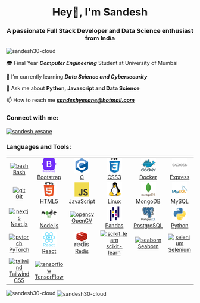 <h1 align="center">Hey👋, I'm Sandesh</h1>
<h3 align="center">A passionate Full Stack Developer and Data Science enthusiast from India</h3>


<p align="left"> <img src="https://komarev.com/ghpvc/?username=sandesh30-cloud&label=Profile%20views&color=0e75b6&style=flat" alt="sandesh30-cloud" /> </p

🎓 Final Year ***Computer Engineering*** Student at University of Mumbai

🌱 I’m currently learning ***Data Science and Cybersecurity***

💬 Ask me about **Python, Javascript and Data Science**

📫 How to reach me ***sandeshyesane@hotmail.com***

<h3 align="left">Connect with me:</h3>
<p align="left">
<a href="https://www.linkedin.com/in/sandesh-yesane-644396259/" target="blank"><img align="center" src="https://raw.githubusercontent.com/rahuldkjain/github-profile-readme-generator/master/src/images/icons/Social/linked-in-alt.svg" alt="sandesh yesane" height="30" width="40" /></a>
</p>

<h3 align="left">Languages and Tools:</h3>

<table>
  <tr>
    <td align="center" width="96">
      <a href="https://www.gnu.org/software/bash/" target="_blank" rel="noreferrer">
        <img src="https://www.vectorlogo.zone/logos/gnu_bash/gnu_bash-icon.svg" width="40" height="40" alt="bash"/>
        <br>Bash
      </a>
    </td>
    <td align="center" width="96">
      <a href="https://getbootstrap.com" target="_blank" rel="noreferrer">
        <img src="https://raw.githubusercontent.com/devicons/devicon/master/icons/bootstrap/bootstrap-plain-wordmark.svg" width="40" height="40" alt="bootstrap"/>
        <br>Bootstrap
      </a>
    </td>
    <td align="center" width="96">
      <a href="https://www.cprogramming.com/" target="_blank" rel="noreferrer">
        <img src="https://raw.githubusercontent.com/devicons/devicon/master/icons/c/c-original.svg" width="40" height="40" alt="c"/>
        <br>C
      </a>
    </td>
    <td align="center" width="96">
      <a href="https://www.w3schools.com/css/" target="_blank" rel="noreferrer">
        <img src="https://raw.githubusercontent.com/devicons/devicon/master/icons/css3/css3-original-wordmark.svg" width="40" height="40" alt="css3"/>
        <br>CSS3
      </a>
    </td>
    <td align="center" width="96">
      <a href="https://www.docker.com/" target="_blank" rel="noreferrer">
        <img src="https://raw.githubusercontent.com/devicons/devicon/master/icons/docker/docker-original-wordmark.svg" width="40" height="40" alt="docker"/>
        <br>Docker
      </a>
    </td>
    <td align="center" width="96">
      <a href="https://expressjs.com" target="_blank" rel="noreferrer">
        <img src="https://raw.githubusercontent.com/devicons/devicon/master/icons/express/express-original-wordmark.svg" width="40" height="40" alt="express"/>
        <br>Express
      </a>
    </td>
  </tr>
  <tr>
    <td align="center" width="96">
      <a href="https://git-scm.com/" target="_blank" rel="noreferrer">
        <img src="https://www.vectorlogo.zone/logos/git-scm/git-scm-icon.svg" width="40" height="40" alt="git"/>
        <br>Git
      </a>
    </td>
    <td align="center" width="96">
      <a href="https://www.w3.org/html/" target="_blank" rel="noreferrer">
        <img src="https://raw.githubusercontent.com/devicons/devicon/master/icons/html5/html5-original-wordmark.svg" width="40" height="40" alt="html5"/>
        <br>HTML5
      </a>
    </td>
    <td align="center" width="96">
      <a href="https://developer.mozilla.org/en-US/docs/Web/JavaScript" target="_blank" rel="noreferrer">
        <img src="https://raw.githubusercontent.com/devicons/devicon/master/icons/javascript/javascript-original.svg" width="40" height="40" alt="javascript"/>
        <br>JavaScript
      </a>
    </td>
    <td align="center" width="96">
      <a href="https://www.linux.org/" target="_blank" rel="noreferrer">
        <img src="https://raw.githubusercontent.com/devicons/devicon/master/icons/linux/linux-original.svg" width="40" height="40" alt="linux"/>
        <br>Linux
      </a>
    </td>
    <td align="center" width="96">
      <a href="https://www.mongodb.com/" target="_blank" rel="noreferrer">
        <img src="https://raw.githubusercontent.com/devicons/devicon/master/icons/mongodb/mongodb-original-wordmark.svg" width="40" height="40" alt="mongodb"/>
        <br>MongoDB
      </a>
    </td>
    <td align="center" width="96">
      <a href="https://www.mysql.com/" target="_blank" rel="noreferrer">
        <img src="https://raw.githubusercontent.com/devicons/devicon/master/icons/mysql/mysql-original-wordmark.svg" width="40" height="40" alt="mysql"/>
        <br>MySQL
      </a>
    </td>
  </tr>
  <tr>
    <td align="center" width="96">
      <a href="https://nextjs.org/" target="_blank" rel="noreferrer">
        <img src="https://cdn.worldvectorlogo.com/logos/nextjs-2.svg" width="40" height="40" alt="nextjs"/>
        <br>Next.js
      </a>
    </td>
    <td align="center" width="96">
      <a href="https://nodejs.org" target="_blank" rel="noreferrer">
        <img src="https://raw.githubusercontent.com/devicons/devicon/master/icons/nodejs/nodejs-original-wordmark.svg" width="40" height="40" alt="nodejs"/>
        <br>Node.js
      </a>
    </td>
    <td align="center" width="96">
      <a href="https://opencv.org/" target="_blank" rel="noreferrer">
        <img src="https://www.vectorlogo.zone/logos/opencv/opencv-icon.svg" width="40" height="40" alt="opencv"/>
        <br>OpenCV
      </a>
    </td>
    <td align="center" width="96">
      <a href="https://pandas.pydata.org/" target="_blank" rel="noreferrer">
        <img src="https://raw.githubusercontent.com/devicons/devicon/2ae2a900d2f041da66e950e4d48052658d850630/icons/pandas/pandas-original.svg" width="40" height="40" alt="pandas"/>
        <br>Pandas
      </a>
    </td>
    <td align="center" width="96">
      <a href="https://www.postgresql.org" target="_blank" rel="noreferrer">
        <img src="https://raw.githubusercontent.com/devicons/devicon/master/icons/postgresql/postgresql-original-wordmark.svg" width="40" height="40" alt="postgresql"/>
        <br>PostgreSQL
      </a>
    </td>
    <td align="center" width="96">
      <a href="https://www.python.org" target="_blank" rel="noreferrer">
        <img src="https://raw.githubusercontent.com/devicons/devicon/master/icons/python/python-original.svg" width="40" height="40" alt="python"/>
        <br>Python
      </a>
    </td>
  </tr>
  <tr>
    <td align="center" width="96">
      <a href="https://pytorch.org/" target="_blank" rel="noreferrer">
        <img src="https://www.vectorlogo.zone/logos/pytorch/pytorch-icon.svg" width="40" height="40" alt="pytorch"/>
        <br>PyTorch
      </a>
    </td>
    <td align="center" width="96">
      <a href="https://reactjs.org/" target="_blank" rel="noreferrer">
        <img src="https://raw.githubusercontent.com/devicons/devicon/master/icons/react/react-original-wordmark.svg" width="40" height="40" alt="react"/>
        <br>React
      </a>
    </td>
    <td align="center" width="96">
      <a href="https://redis.io" target="_blank" rel="noreferrer">
        <img src="https://raw.githubusercontent.com/devicons/devicon/master/icons/redis/redis-original-wordmark.svg" width="40" height="40" alt="redis"/>
        <br>Redis
      </a>
    </td>
    <td align="center" width="96">
      <a href="https://scikit-learn.org/" target="_blank" rel="noreferrer">
        <img src="https://upload.wikimedia.org/wikipedia/commons/0/05/Scikit_learn_logo_small.svg" width="40" height="40" alt="scikit_learn"/>
        <br>scikit-learn
      </a>
    </td>
    <td align="center" width="96">
      <a href="https://seaborn.pydata.org/" target="_blank" rel="noreferrer">
        <img src="https://seaborn.pydata.org/_images/logo-mark-lightbg.svg" width="40" height="40" alt="seaborn"/>
        <br>Seaborn
      </a>
    </td>
    <td align="center" width="96">
      <a href="https://www.selenium.dev" target="_blank" rel="noreferrer">
        <img src="https://raw.githubusercontent.com/detain/svg-logos/780f25886640cef088af994181646db2f6b1a3f8/svg/selenium-logo.svg" width="40" height="40" alt="selenium"/>
        <br>Selenium
      </a>
    </td>
  </tr>
  <tr>
    <td align="center" width="96">
      <a href="https://tailwindcss.com/" target="_blank" rel="noreferrer">
        <img src="https://www.vectorlogo.zone/logos/tailwindcss/tailwindcss-icon.svg" width="40" height="40" alt="tailwind"/>
        <br>Tailwind CSS
      </a>
    </td>
    <td align="center" width="96">
      <a href="https://www.tensorflow.org" target="_blank" rel="noreferrer">
        <img src="https://www.vectorlogo.zone/logos/tensorflow/tensorflow-icon.svg" width="40" height="40" alt="tensorflow"/>
        <br>TensorFlow
      </a>
    </td>
  </tr>
</table>

<p><img align="left" src="https://github-readme-stats.vercel.app/api/top-langs?username=sandesh30-cloud&show_icons=true&locale=en&layout=compact" alt="sandesh30-cloud" /></p>

<p>&nbsp;<img align="center" src="https://github-readme-stats.vercel.app/api?username=sandesh30-cloud&show_icons=true&locale=en" alt="sandesh30-cloud" /></p>
